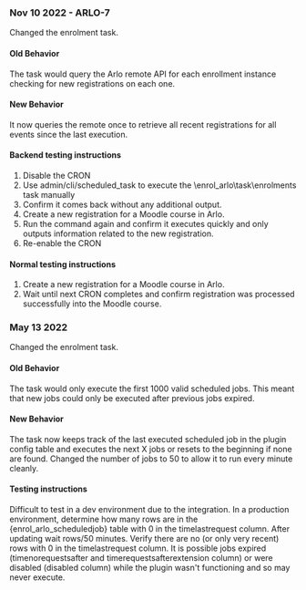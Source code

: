 ### Nov 10 2022 - ARLO-7
Changed the enrolment task.
#### Old Behavior
The task would query the Arlo remote API for each enrollment instance checking for new registrations on each one.
#### New Behavior
It now queries the remote once to retrieve all recent registrations for all events since the last execution.
#### Backend testing instructions
1. Disable the CRON
2. Use admin/cli/scheduled_task to execute the \enrol_arlo\task\enrolments task manually
3. Confirm it comes back without any additional output.
4. Create a new registration for a Moodle course in Arlo.
5. Run the command again and confirm it executes quickly and only outputs information related to the new registration.
6. Re-enable the CRON
#### Normal testing instructions
1. Create a new registration for a Moodle course in Arlo.
2. Wait until next CRON completes and confirm registration was processed successfully into the Moodle course.


### May 13 2022
Changed the enrolment task.
#### Old Behavior
The task would only execute the first 1000 valid scheduled jobs. This meant that new jobs could only be executed after
previous jobs expired.
#### New Behavior
The task now keeps track of the last executed scheduled job in the plugin config table and executes the next X jobs or
resets to the beginning if none are found. Changed the number of jobs to 50 to allow it to run every minute cleanly.
#### Testing instructions
Difficult to test in a dev environment due to the integration. In a production environment, determine how many rows are
in the {enrol_arlo_scheduledjob} table with 0 in the timelastrequest column. After updating wait rows/50 minutes. Verify
there are no (or only very recent) rows with 0 in the timelastrequest column. It is possible jobs expired
(timenorequestsafter and timerequestsafterextension column) or were disabled (disabled column) while the plugin wasn't
functioning and so may never execute.
